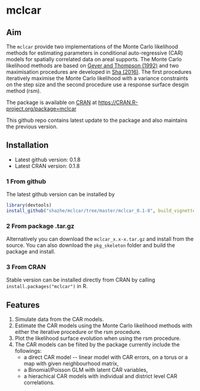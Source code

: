 # mclcar

## Aim
The ```mclcar``` provide two implementations of the Monte Carlo likelihood methods for estimating parameters in conditional auto-regressive (CAR) models for spatially correlated data on areal supports. The Monte Carlo likelihood methods are based on [Geyer and Thompson (1992)](http://www.jstor.org/stable/2345852) and two maximisation procedures are developed in [Sha (2016)](https://ora.ox.ac.uk/objects/uuid:6cc56943-2b4d-4931-895a-f3ab67e48e3a/). The first procedures iteratively maximise the Monte Carlo likelihood with a variance constraints on the step size and the second procedure use a response surface desgin method (rsm). 

The package is available on [CRAN](https://cran.r-project.org/) at https://CRAN.R-project.org/package=mclcar

This github repo contains latest update to the package and also maintains the previous version. 

## Installation
* Latest github version: 0.1.8
* Latest CRAN version: 0.1.8

### 1 From github
The latest github version can be installed by 
```R
library(devtools)
install_github("shazhe/mclcar/tree/master/mclcar_0.1-8", build_vignettes=F, dependencies=T)
```

### 2 From package .tar.gz
Alternatively you can download the ```mclcar_x.x-x.tar.gz``` and install from the source. You can also download the ```pkg_skeleton``` folder and build the package and install.

### 3 From CRAN
Stable version can be installed directly from CRAN by calling ```install.packages("mclcar")``` in R.

## Features
1. Simulate data from the CAR models.
2. Estimate the CAR models using the Monte Carlo likelihood methods with either the iterative procedure or the rsm procedure.
3. Plot the likelihood surface evolution when using the rsm procedure.
4. The CAR models can be fiited by the package currently include the followings:
   * a direct CAR model -- linear model with CAR errors, on a torus or a map with given neighbourhood matrix,
   * a Binomial/Poisson GLM with latent CAR variables,
   * a hierachical CAR models with individual and district level CAR correlations.

